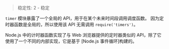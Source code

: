 
<!--introduced_in=v0.10.0-->

> 稳定性: 2 - 稳定

`timer` 模块暴露了一个全局的 API，用于在某个未来时间段调用调度函数。
因为定时器函数是全局的，所以使用该 API 无需调用 `require('timers')`。

Node.js 中的计时器函数实现了与 Web 浏览器提供的定时器类似的 API，除了它使用了一个不同的内部实现，它是基于 [Node.js 事件循环]构建的。

